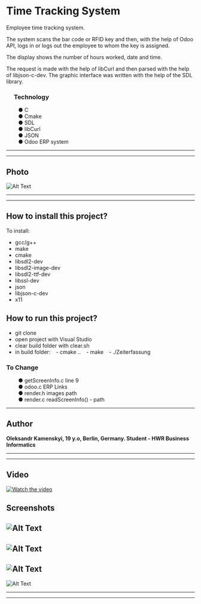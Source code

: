 # Time Tracking System

Employee time tracking system.  <br/>

The system scans the bar code or RFID key and then, with the help of Odoo API, logs in or logs out the employee to whom the key is assigned. <br/>

The display shows the number of hours worked, date and time. <br/>

The request is made with the help of libCurl and then parsed with the help of libjson-c-dev. The graphic interface was written with the help of the SDL library. <br/>


### &ensp;&ensp; <b> Technology  </b>
&ensp;&ensp;&ensp;&ensp; ● C <br/>
&ensp;&ensp;&ensp;&ensp; ● Cmake <br/>
&ensp;&ensp;&ensp;&ensp; ● SDL <br/>
&ensp;&ensp;&ensp;&ensp; ● libCurl <br/>
&ensp;&ensp;&ensp;&ensp; ● JSON <br/>
&ensp;&ensp;&ensp;&ensp; ● Odoo ERP system <br/>

---

---
## Photo
![Alt Text](https://github.com/Rock-Lex/Zeiterfassung/blob/master/data/media/5.png)

---
---

 ##  <b> How to install this project? </b>
   To install: <br/>
   - gcc/g++ <br/>
   - make <br/>
   - cmake <br/>
   - libsdl2-dev <br/>
   - libsdl2-image-dev <br/>
   - libsdl2-ttf-dev <br/>
   - libssl-dev <br/>
   - json <br/>
   - libjson-c-dev <br/>
   - x11 <br/>
   

## <b> How to run this project? </b>
 - git clone 
 - open project with Visual Studio
 - clear build folder with clear.sh
 - in build folder:
 &ensp; - cmake ..
 &ensp; - make
 &ensp; - ./Zeiterfassung

### <b> To Change  </b>
&ensp;&ensp;&ensp;&ensp; ● getScreenInfo.c       line 9 <br/>
&ensp;&ensp;&ensp;&ensp; ● odoo.c                ERP Links <br/>
&ensp;&ensp;&ensp;&ensp; ● render.h              images path<br/>
&ensp;&ensp;&ensp;&ensp; ● render.c              readScreenInfo()   - path<br/>

---


## Author

**Oleksandr Kamenskyi, 19 y.o, Berlin, Germany. Student - HWR Business Informatics**

---
---

## Video
[![Watch the video]()](https://drive.google.com/file/d/14mkv7EsXKtIX3N_zkCl5o68Lqo0G88ji/view?usp=sharing)


## Screenshots
![Alt Text](https://github.com/Rock-Lex/Zeiterfassung/blob/master/data/media/1.png)
---
![Alt Text](https://github.com/Rock-Lex/Zeiterfassung/blob/master/data/media/2.png)
---
![Alt Text](https://github.com/Rock-Lex/Zeiterfassung/blob/master/data/media/3.png)
---
![Alt Text](https://github.com/Rock-Lex/Zeiterfassung/blob/master/data/media/4.png)

---
---
